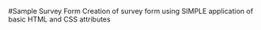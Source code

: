   #Sample Survey Form
  Creation of survey form using SIMPLE application of basic HTML and CSS attributes

